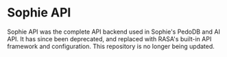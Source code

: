 # Sophie API
Sophie API was the complete API backend used in Sophie's PedoDB and AI API. It has since been deprecated, and replaced with RASA's built-in API framework and configuration.
This repository is no longer being updated.
